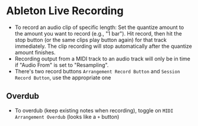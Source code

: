 # Ableton Live Recording

- To record an audio clip of specific length: Set the quantize amount to the amount you want to record (e.g., "1 bar"). Hit record, then hit the stop button (or the same clips play button again) for that track immediately. The clip recording will stop automatically after the quantize amount finishes.
- Recording output from a MIDI track to an audio track will only be in time if "Audio From" is set to "Resampling".
- There's two record buttons `Arrangement Record Button` and `Session Record Button`, use the appropriate one

## Overdub

- To overdub (keep existing notes when recording), toggle on `MIDI Arrangement Overdub` (looks like a `+` button)
